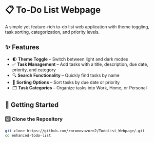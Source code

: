 # 📋 To-Do List Webpage

A simple yet feature-rich to-do list web application with theme toggling, task sorting, categorization, and priority levels.  

## ✨ Features  
- 🌓 **Theme Toggle** – Switch between light and dark modes  
- ✅ **Task Management** – Add tasks with a title, description, due date, priority, and category  
- 🔍 **Search Functionality** – Quickly find tasks by name  
- 📅 **Sorting Options** – Sort tasks by due date or priority  
- 🗂️ **Task Categories** – Organize tasks into Work, Home, or Personal  

## 🚀 Getting Started  

### 1️⃣ Clone the Repository  
```bash
git clone https://github.com/roronovazoro2/TodoList_Webpage/.git
cd enhanced-todo-list

